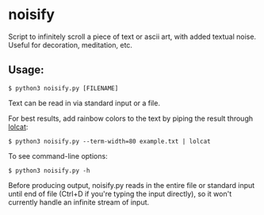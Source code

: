 # noisify
Script to infinitely scroll a piece of text or ascii art, with added textual noise.  Useful for decoration, meditation, etc.

## Usage:

    $ python3 noisify.py [FILENAME]

Text can be read in via standard input or a file.

For best results, add rainbow colors to the text by piping the result through [lolcat](https://github.com/busyloop/lolcat):

    $ python3 noisify.py --term-width=80 example.txt | lolcat

To see command-line options:

    $ python3 noisify.py -h

Before producing output, noisify.py reads in the entire file or standard input
until end of file (Ctrl+D if you're typing the input directly),
so it won't currently handle an infinite stream of input.
